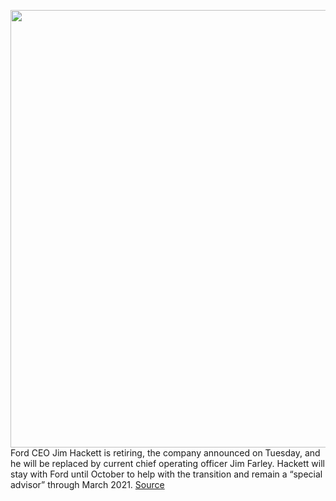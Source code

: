 <img src='https://cdn.vox-cdn.com/thumbor/I7-EnJNejHkviQDtJAemAq1lnoM=/0x0:2040x1360/1200x800/filters:focal(857x517:1183x843)/cdn.vox-cdn.com/uploads/chorus_image/image/67153374/sokane_191117_3793_5957.0.jpg' width='700px' /><br/>
Ford CEO Jim Hackett is retiring, the company announced on Tuesday, and he will be replaced by current chief operating officer Jim Farley. Hackett will stay with Ford until October to help with the transition and remain a “special advisor” through March 2021.
<a href='https://www.theverge.com/2020/8/4/21353950/ford-ceo-jim-hackett-retiring-replaced-restructuring'> Source <a/>